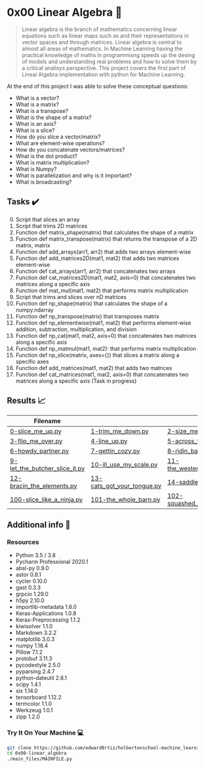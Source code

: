 # 0x00 Linear Algebra :robot:

> Linear algebra is the branch of mathematics concerning linear equations such as linear maps such as and their representations in vector spaces and through matrices. Linear algebra is central to almost all areas of mathematics. In Machine Learning having the practical knowledge of maths in programmisng speeds up the desing of models and understanding real problems and how to solve them by a critical analisys perspective. This project covers the first part of Lineal Algebra implementation with python for Machine Learning.


At the end of this project I was able to solve these conceptual questions:

* What is a vector?
* What is a matrix?
* What is a transpose?
* What is the shape of a matrix?
* What is an axis?
* What is a slice?
* How do you slice a vector/matrix?
* What are element-wise operations?
* How do you concatenate vectors/matrices?
* What is the dot product?
* What is matrix multiplication?
* What is Numpy?
* What is parallelization and why is it important?
* What is broadcasting?


## Tasks :heavy_check_mark:

0. Script that slices an array
1. Script that trims 2D matrices
2. Function def matrix_shape(matrix) that calculates the shape of a matrix
3. Function def matrix_transpose(matrix) that returns the transpose of a 2D matrix, matrix
4. Function def add_arrays(arr1, arr2) that adds two arrays element-wise
5. Function def add_matrices2D(mat1, mat2) that adds two matrices element-wise
6. Function def cat_arrays(arr1, arr2) that concatenates two arrays
7. Function def cat_matrices2D(mat1, mat2, axis=0) that concatenates two matrices along a specific axis
8. Function def mat_mul(mat1, mat2) that performs matrix multiplication
9. Script that trims and slices over nD matrices
10. Function def np_shape(matrix) that calculates the shape of a numpy.ndarray
11. Function def np_transpose(matrix) that transposes matrix
12. Function def np_elementwise(mat1, mat2) that performs element-wise addition, subtraction, multiplication, and division
13. Function def np_cat(mat1, mat2, axis=0) that concatenates two matrices along a specific axis
14. Function def np_matmul(mat1, mat2): that performs matrix multiplication
15. Function def np_slice(matrix, axes={}) that slices a matrix along a specific axes
16. Function def add_matrices(mat1, mat2) that adds two matrices
17. Function def cat_matrices(mat1, mat2, axis=0) that concatenates two matrices along a specific axis (Task in progress)

## Results :chart_with_upwards_trend:

| Filename |||
| ------ |-----|-----|
| [0-slice_me_up.py](https://github.com/edward0rtiz/holbertonschool-machine_learning/blob/master/math/0x00-linear_algebra/0-slice_me_up.py)| [1-trim_me_down.py](https://github.com/edward0rtiz/holbertonschool-machine_learning/blob/master/math/0x00-linear_algebra/1-trim_me_down.py)| [2-size_me_please.py](https://github.com/edward0rtiz/holbertonschool-machine_learning/blob/master/math/0x00-linear_algebra/2-size_me_please.py)|
| [3-flip_me_over.py](https://github.com/edward0rtiz/holbertonschool-machine_learning/blob/master/math/0x00-linear_algebra/3-flip_me_over.py)| [4-line_up.py](https://github.com/edward0rtiz/holbertonschool-machine_learning/blob/master/math/0x00-linear_algebra/4-line_up.py)| [5-across_the_planes.py](https://github.com/edward0rtiz/holbertonschool-machine_learning/blob/master/math/0x00-linear_algebra/5-across_the_planes.py)|
| [6-howdy_partner.py](https://github.com/edward0rtiz/holbertonschool-machine_learning/blob/master/math/0x00-linear_algebra/6-howdy_partner.py)| [7-gettin_cozy.py](https://github.com/edward0rtiz/holbertonschool-machine_learning/blob/master/math/0x00-linear_algebra/7-gettin_cozy.py)| [8-ridin_bareback.py](https://github.com/edward0rtiz/holbertonschool-machine_learning/blob/master/math/0x00-linear_algebra/8-ridin_bareback.py)|
| [9-let_the_butcher_slice_it.py](https://github.com/edward0rtiz/holbertonschool-machine_learning/blob/master/math/0x00-linear_algebra/9-let_the_butcher_slice_it.py)| [10-ill_use_my_scale.py](https://github.com/edward0rtiz/holbertonschool-machine_learning/blob/master/math/0x00-linear_algebra/10-ill_use_my_scale.py)| [11-the_western_exchange.py](https://github.com/edward0rtiz/holbertonschool-machine_learning/blob/master/math/0x00-linear_algebra/11-the_western_exchange.py)|
| [12-bracin_the_elements.py](https://github.com/edward0rtiz/holbertonschool-machine_learning/blob/master/math/0x00-linear_algebra/12-bracin_the_elements.py)| [13-cats_got_your_tongue.py](https://github.com/edward0rtiz/holbertonschool-machine_learning/blob/master/math/0x00-linear_algebra/13-cats_got_your_tongue.py)| [14-saddle_up.py](https://github.com/edward0rtiz/holbertonschool-machine_learning/blob/master/math/0x00-linear_algebra/14-saddle_up.py)|
| [100-slice_like_a_ninja.py](https://github.com/edward0rtiz/holbertonschool-machine_learning/blob/master/math/0x00-linear_algebra/100-slice_like_a_ninja.py)| [101-the_whole_barn.py](https://github.com/edward0rtiz/holbertonschool-machine_learning/blob/master/math/0x00-linear_algebra/101-the_whole_barn.py)| [102-squashed_like_sardines.py](https://github.com/edward0rtiz/holbertonschool-machine_learning/blob/master/math/0x00-linear_algebra/102-squashed_like_sardines.py)|


## Additional info :construction:
### Resources

- Python 3.5 / 3.8
- Pycharm Professional 2020.1
- absl-py 0.9.0
- astor 0.8.1
- cycler 0.10.0
- gast 0.3.3
- grpcio 1.29.0
- h5py 2.10.0
- importlib-metadata 1.6.0
- Keras-Applications 1.0.8
- Keras-Preprocessing 1.1.2
- kiwisolver 1.1.0
- Markdown 3.2.2
- matplotlib 3.0.3
- numpy 1.18.4
- Pillow 7.1.2
- protobuf 3.11.3
- pycodestyle 2.5.0
- pyparsing 2.4.7
- python-dateutil 2.8.1
- scipy 1.4.1
- six 1.14.0
- tensorboard 1.12.2
- termcolor 1.1.0
- Werkzeug 1.0.1
- zipp 1.2.0



### Try It On Your Machine :computer:
```bash
git clone https://github.com/edward0rtiz/holbertonschool-machine_learning.git
cd 0x00-linear_algebra
./main_files/MAINFILE.py
```

